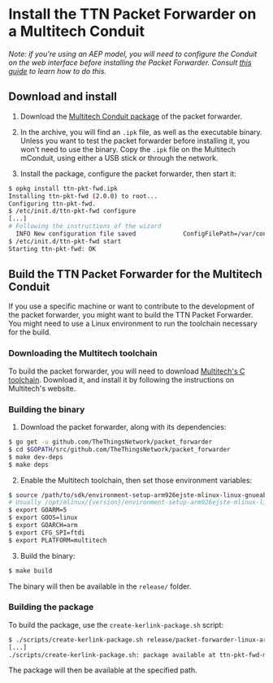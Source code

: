 # Install the TTN Packet Forwarder on a Multitech Conduit

*Note: if you're using an AEP model, you will need to configure the Conduit on the web interface before installing the Packet Forwarder. Consult [this guide](https://www.thethingsnetwork.org/docs/gateways/multitech/aep.html) to learn how to do this.*

## Download and install

1. Download the [Multitech Conduit package](https://ttnreleases.blob.core.windows.net/packet_forwarder/master/multitech-conduit-pktfwd.zip) of the packet forwarder.

2. In the archive, you will find an `.ipk` file, as well as the executable binary. Unless you want to test the packet forwarder before installing it, you won't need to use the binary. Copy the `.ipk` file on the Multitech mConduit, using either a USB stick or through the network.

3. Install the package, configure the packet forwarder, then start it:

```bash
$ opkg install ttn-pkt-fwd.ipk
Installing ttn-pkt-fwd (2.0.0) to root...
Configuring ttn-pkt-fwd.
$ /etc/init.d/ttn-pkt-fwd configure
[...]
# Following the instructions of the wizard
  INFO New configuration file saved             ConfigFilePath=/var/config/ttn-pkt-fwd/config.yml
$ /etc/init.d/ttn-pkt-fwd start
Starting ttn-pkt-fwd: OK
```

## <a name="build"></a>Build the TTN Packet Forwarder for the Multitech Conduit

If you use a specific machine or want to contribute to the development of the packet forwarder, you might want to build the TTN Packet Forwarder. You might need to use a Linux environment to run the toolchain necessary for the build.

### Downloading the Multitech toolchain

To build the packet forwarder, you will need to download [Multitech's C toolchain](http://www.multitech.net/developer/software/mlinux/mlinux-software-development/mlinux-c-toolchain/). Download it, and install it by following the instructions on Multitech's website.

### Building the binary

1. Download the packet forwarder, along with its dependencies:

```bash
$ go get -u github.com/TheThingsNetwork/packet_forwarder
$ cd $GOPATH/src/github.com/TheThingsNetwork/packet_forwarder
$ make dev-deps
$ make deps
```

2. Enable the Multitech toolchain, then set those environment variables:

```bash
$ source /path/to/sdk/environment-setup-arm926ejste-mlinux-linux-gnueabi
# Usually /opt/mlinux/{version}/environment-setup-arm926ejste-mlinux-linux-gnueabi
$ export GOARM=5
$ export GOOS=linux
$ export GOARCH=arm
$ export CFG_SPI=ftdi
$ export PLATFORM=multitech
```

3. Build the binary:

```bash
$ make build
```

The binary will then be available in the `release/` folder.

### Building the package

To build the package, use the `create-kerlink-package.sh` script:

```bash
$ ./scripts/create-kerlink-package.sh release/packet-forwarder-linux-arm-multitech-ftdi
[...]
./scripts/create-kerlink-package.sh: package available at ttn-pkt-fwd-multitech.ipk
```

The package will then be available at the specified path.
